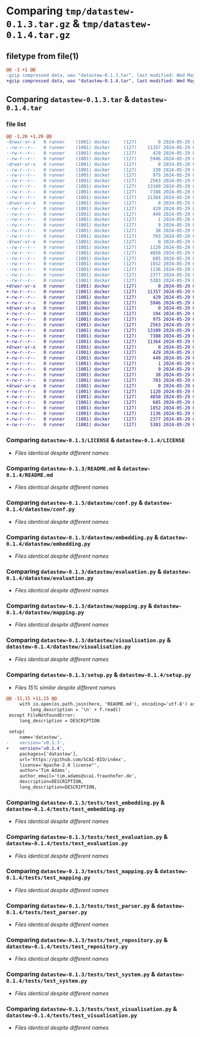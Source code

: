 # Comparing `tmp/datastew-0.1.3.tar.gz` & `tmp/datastew-0.1.4.tar.gz`

## filetype from file(1)

```diff
@@ -1 +1 @@
-gzip compressed data, was "datastew-0.1.3.tar", last modified: Wed May 29 06:56:00 2024, max compression
+gzip compressed data, was "datastew-0.1.4.tar", last modified: Wed May 29 08:59:16 2024, max compression
```

## Comparing `datastew-0.1.3.tar` & `datastew-0.1.4.tar`

### file list

```diff
@@ -1,26 +1,26 @@
-drwxr-xr-x   0 runner    (1001) docker     (127)        0 2024-05-29 06:56:00.417661 datastew-0.1.3/
--rw-r--r--   0 runner    (1001) docker     (127)    11357 2024-05-29 06:55:56.000000 datastew-0.1.3/LICENSE
--rw-r--r--   0 runner    (1001) docker     (127)      429 2024-05-29 06:56:00.417661 datastew-0.1.3/PKG-INFO
--rw-r--r--   0 runner    (1001) docker     (127)     5946 2024-05-29 06:55:56.000000 datastew-0.1.3/README.md
-drwxr-xr-x   0 runner    (1001) docker     (127)        0 2024-05-29 06:56:00.413661 datastew-0.1.3/datastew/
--rw-r--r--   0 runner    (1001) docker     (127)      330 2024-05-29 06:55:56.000000 datastew-0.1.3/datastew/__init__.py
--rw-r--r--   0 runner    (1001) docker     (127)      975 2024-05-29 06:55:56.000000 datastew-0.1.3/datastew/conf.py
--rw-r--r--   0 runner    (1001) docker     (127)     2563 2024-05-29 06:55:56.000000 datastew-0.1.3/datastew/embedding.py
--rw-r--r--   0 runner    (1001) docker     (127)    13109 2024-05-29 06:55:56.000000 datastew-0.1.3/datastew/evaluation.py
--rw-r--r--   0 runner    (1001) docker     (127)     7388 2024-05-29 06:55:56.000000 datastew-0.1.3/datastew/mapping.py
--rw-r--r--   0 runner    (1001) docker     (127)    11364 2024-05-29 06:55:56.000000 datastew-0.1.3/datastew/visualisation.py
-drwxr-xr-x   0 runner    (1001) docker     (127)        0 2024-05-29 06:56:00.417661 datastew-0.1.3/datastew.egg-info/
--rw-r--r--   0 runner    (1001) docker     (127)      429 2024-05-29 06:56:00.000000 datastew-0.1.3/datastew.egg-info/PKG-INFO
--rw-r--r--   0 runner    (1001) docker     (127)      449 2024-05-29 06:56:00.000000 datastew-0.1.3/datastew.egg-info/SOURCES.txt
--rw-r--r--   0 runner    (1001) docker     (127)        1 2024-05-29 06:56:00.000000 datastew-0.1.3/datastew.egg-info/dependency_links.txt
--rw-r--r--   0 runner    (1001) docker     (127)        9 2024-05-29 06:56:00.000000 datastew-0.1.3/datastew.egg-info/top_level.txt
--rw-r--r--   0 runner    (1001) docker     (127)       38 2024-05-29 06:56:00.417661 datastew-0.1.3/setup.cfg
--rw-r--r--   0 runner    (1001) docker     (127)      703 2024-05-29 06:55:58.000000 datastew-0.1.3/setup.py
-drwxr-xr-x   0 runner    (1001) docker     (127)        0 2024-05-29 06:56:00.417661 datastew-0.1.3/tests/
--rw-r--r--   0 runner    (1001) docker     (127)     1120 2024-05-29 06:55:56.000000 datastew-0.1.3/tests/test_embedding.py
--rw-r--r--   0 runner    (1001) docker     (127)     4850 2024-05-29 06:55:56.000000 datastew-0.1.3/tests/test_evaluation.py
--rw-r--r--   0 runner    (1001) docker     (127)      685 2024-05-29 06:55:56.000000 datastew-0.1.3/tests/test_mapping.py
--rw-r--r--   0 runner    (1001) docker     (127)     1852 2024-05-29 06:55:56.000000 datastew-0.1.3/tests/test_parser.py
--rw-r--r--   0 runner    (1001) docker     (127)     1136 2024-05-29 06:55:56.000000 datastew-0.1.3/tests/test_repository.py
--rw-r--r--   0 runner    (1001) docker     (127)     2377 2024-05-29 06:55:56.000000 datastew-0.1.3/tests/test_system.py
--rw-r--r--   0 runner    (1001) docker     (127)     5303 2024-05-29 06:55:56.000000 datastew-0.1.3/tests/test_visualisation.py
+drwxr-xr-x   0 runner    (1001) docker     (127)        0 2024-05-29 08:59:16.449259 datastew-0.1.4/
+-rw-r--r--   0 runner    (1001) docker     (127)    11357 2024-05-29 08:59:10.000000 datastew-0.1.4/LICENSE
+-rw-r--r--   0 runner    (1001) docker     (127)      429 2024-05-29 08:59:16.449259 datastew-0.1.4/PKG-INFO
+-rw-r--r--   0 runner    (1001) docker     (127)     5946 2024-05-29 08:59:10.000000 datastew-0.1.4/README.md
+drwxr-xr-x   0 runner    (1001) docker     (127)        0 2024-05-29 08:59:16.449259 datastew-0.1.4/datastew/
+-rw-r--r--   0 runner    (1001) docker     (127)      194 2024-05-29 08:59:10.000000 datastew-0.1.4/datastew/__init__.py
+-rw-r--r--   0 runner    (1001) docker     (127)      975 2024-05-29 08:59:10.000000 datastew-0.1.4/datastew/conf.py
+-rw-r--r--   0 runner    (1001) docker     (127)     2563 2024-05-29 08:59:10.000000 datastew-0.1.4/datastew/embedding.py
+-rw-r--r--   0 runner    (1001) docker     (127)    13109 2024-05-29 08:59:10.000000 datastew-0.1.4/datastew/evaluation.py
+-rw-r--r--   0 runner    (1001) docker     (127)     7388 2024-05-29 08:59:10.000000 datastew-0.1.4/datastew/mapping.py
+-rw-r--r--   0 runner    (1001) docker     (127)    11364 2024-05-29 08:59:10.000000 datastew-0.1.4/datastew/visualisation.py
+drwxr-xr-x   0 runner    (1001) docker     (127)        0 2024-05-29 08:59:16.449259 datastew-0.1.4/datastew.egg-info/
+-rw-r--r--   0 runner    (1001) docker     (127)      429 2024-05-29 08:59:16.000000 datastew-0.1.4/datastew.egg-info/PKG-INFO
+-rw-r--r--   0 runner    (1001) docker     (127)      449 2024-05-29 08:59:16.000000 datastew-0.1.4/datastew.egg-info/SOURCES.txt
+-rw-r--r--   0 runner    (1001) docker     (127)        1 2024-05-29 08:59:16.000000 datastew-0.1.4/datastew.egg-info/dependency_links.txt
+-rw-r--r--   0 runner    (1001) docker     (127)        9 2024-05-29 08:59:16.000000 datastew-0.1.4/datastew.egg-info/top_level.txt
+-rw-r--r--   0 runner    (1001) docker     (127)       38 2024-05-29 08:59:16.449259 datastew-0.1.4/setup.cfg
+-rw-r--r--   0 runner    (1001) docker     (127)      703 2024-05-29 08:59:14.000000 datastew-0.1.4/setup.py
+drwxr-xr-x   0 runner    (1001) docker     (127)        0 2024-05-29 08:59:16.449259 datastew-0.1.4/tests/
+-rw-r--r--   0 runner    (1001) docker     (127)     1120 2024-05-29 08:59:10.000000 datastew-0.1.4/tests/test_embedding.py
+-rw-r--r--   0 runner    (1001) docker     (127)     4850 2024-05-29 08:59:10.000000 datastew-0.1.4/tests/test_evaluation.py
+-rw-r--r--   0 runner    (1001) docker     (127)      685 2024-05-29 08:59:10.000000 datastew-0.1.4/tests/test_mapping.py
+-rw-r--r--   0 runner    (1001) docker     (127)     1852 2024-05-29 08:59:10.000000 datastew-0.1.4/tests/test_parser.py
+-rw-r--r--   0 runner    (1001) docker     (127)     1136 2024-05-29 08:59:10.000000 datastew-0.1.4/tests/test_repository.py
+-rw-r--r--   0 runner    (1001) docker     (127)     2377 2024-05-29 08:59:10.000000 datastew-0.1.4/tests/test_system.py
+-rw-r--r--   0 runner    (1001) docker     (127)     5303 2024-05-29 08:59:10.000000 datastew-0.1.4/tests/test_visualisation.py
```

### Comparing `datastew-0.1.3/LICENSE` & `datastew-0.1.4/LICENSE`

 * *Files identical despite different names*

### Comparing `datastew-0.1.3/README.md` & `datastew-0.1.4/README.md`

 * *Files identical despite different names*

### Comparing `datastew-0.1.3/datastew/conf.py` & `datastew-0.1.4/datastew/conf.py`

 * *Files identical despite different names*

### Comparing `datastew-0.1.3/datastew/embedding.py` & `datastew-0.1.4/datastew/embedding.py`

 * *Files identical despite different names*

### Comparing `datastew-0.1.3/datastew/evaluation.py` & `datastew-0.1.4/datastew/evaluation.py`

 * *Files identical despite different names*

### Comparing `datastew-0.1.3/datastew/mapping.py` & `datastew-0.1.4/datastew/mapping.py`

 * *Files identical despite different names*

### Comparing `datastew-0.1.3/datastew/visualisation.py` & `datastew-0.1.4/datastew/visualisation.py`

 * *Files identical despite different names*

### Comparing `datastew-0.1.3/setup.py` & `datastew-0.1.4/setup.py`

 * *Files 15% similar despite different names*

```diff
@@ -11,15 +11,15 @@
     with io.open(os.path.join(here, 'README.md'), encoding='utf-8') as f:
         long_description = '\n' + f.read()
 except FileNotFoundError:
     long_description = DESCRIPTION
 
 setup(
     name='datastew',
-    version='v0.1.3',
+    version='v0.1.4',
     packages=['datastew'],
     url='https://github.com/SCAI-BIO/index',
     license='Apache-2.0 license"',
     author='Tim Adams',
     author_email='tim.adams@scai.fraunhofer.de',
     description=DESCRIPTION,
     long_description=DESCRIPTION,
```

### Comparing `datastew-0.1.3/tests/test_embedding.py` & `datastew-0.1.4/tests/test_embedding.py`

 * *Files identical despite different names*

### Comparing `datastew-0.1.3/tests/test_evaluation.py` & `datastew-0.1.4/tests/test_evaluation.py`

 * *Files identical despite different names*

### Comparing `datastew-0.1.3/tests/test_mapping.py` & `datastew-0.1.4/tests/test_mapping.py`

 * *Files identical despite different names*

### Comparing `datastew-0.1.3/tests/test_parser.py` & `datastew-0.1.4/tests/test_parser.py`

 * *Files identical despite different names*

### Comparing `datastew-0.1.3/tests/test_repository.py` & `datastew-0.1.4/tests/test_repository.py`

 * *Files identical despite different names*

### Comparing `datastew-0.1.3/tests/test_system.py` & `datastew-0.1.4/tests/test_system.py`

 * *Files identical despite different names*

### Comparing `datastew-0.1.3/tests/test_visualisation.py` & `datastew-0.1.4/tests/test_visualisation.py`

 * *Files identical despite different names*

